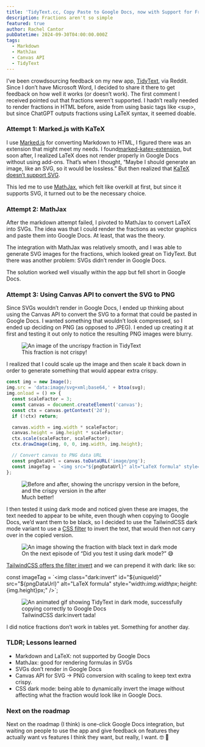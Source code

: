 ```yaml
---
title: 'TidyText.cc, Copy Paste to Google Docs, now with Support for Fractions'
description: Fractions aren't so simple
featured: true
author: Rachel Cantor
pubDatetime: 2024-09-30T04:00:00.000Z
tags:
  - Markdown
  - MathJax
  - Canvas API
  - TidyText
---
```


I’ve been crowdsourcing feedback on my new app, [TidyText](https://tidytext.cc), via Reddit. Since I don’t have Microsoft Word, I decided to share it there to get feedback on how well it works (or doesn’t work). The first comment I received pointed out that fractions weren’t supported. I hadn’t really needed to render fractions in HTML before, aside from using basic tags like \<sup>, but since ChatGPT outputs fractions using LaTeX syntax, it seemed doable.

### Attempt 1: Marked.js with KaTeX

I use [Marked.js](https://marked.js.org/) for converting Markdown to HTML, I figured there was an extension that might meet my needs. I found[marked-katex-extension](https://github.com/UziTech/marked-katex-extension/), but soon after, I realized LaTeX does not render properly in Google Docs without using add-ons. That’s when I thought, “Maybe I should generate an image, like an SVG, so it would be lossless.” But then realized that [KaTeX doesn’t support SVG](https://github.com/KaTeX/KaTeX/issues/375). 

This led me to use [MathJax](https://www.mathjax.org), which felt like overkill at first, but since it supports SVG, it turned out to be the necessary choice.

### Attempt 2: MathJax

After the markdown attempt failed, I pivoted to MathJax to convert LaTeX into SVGs. The idea was that I could render the fractions as vector graphics and paste them into Google Docs. At least, that was the theory.

The integration with MathJax was relatively smooth, and I was able to generate SVG images for the fractions, which looked great on TidyText. But there was another problem: SVGs didn’t render in Google Docs. 

The solution worked well visually within the app but fell short in Google Docs.

### Attempt 3: Using Canvas API to convert the SVG to PNG

Since SVGs wouldn’t render in Google Docs, I ended up thinking about using the Canvas API to convert the SVG to a format that could be pasted in Google Docs. I wanted something that wouldn’t look compressed, so I ended up deciding on PNG (as opposed to JPEG). I ended up creating it at first and testing it out only to notice the resulting PNG images were blurry.

<figure>
<img alt='An image of the uncrispy fraction in TidyText' src='https://assets.tina.io/58eba99a-699f-495f-9515-719c6eb8ec87/text-uncrispy.gif'>
<figcaption class='text-center'>This fraction is not crispy!</figcaption>
</figure>

I realized that I could scale up the image and then scale it back down in order to generate something that would appear extra crispy.

```typescript
const img = new Image();
img.src = 'data:image/svg+xml;base64,' + btoa(svg);
img.onload = () => {
  const scaleFactor = 3;
  const canvas = document.createElement('canvas');
  const ctx = canvas.getContext('2d');
  if (!ctx) return;

  canvas.width = img.width * scaleFactor;
  canvas.height = img.height * scaleFactor;
  ctx.scale(scaleFactor, scaleFactor);
  ctx.drawImage(img, 0, 0, img.width, img.height);

  // Convert canvas to PNG data URL
  const pngDataUrl = canvas.toDataURL('image/png');
  const imageTag = `<img src="${pngDataUrl}" alt="LaTeX formula" style="width:${img.width}px; height:${img.height}px;" />`;
};
```

<figure>
<img alt='Before and after, showing the uncrispy version in the before, and the crispy version in the after' src='https://assets.tina.io/58eba99a-699f-495f-9515-719c6eb8ec87/Want that text extra crispy.png'>
<figcaption class='text-center'>Much better!</figcaption>
</figure>

I then tested it using dark mode and noticed given these are images, the text needed to appear to be white, even though when copying to Google Docs, we’d want them to be black, so I decided to use the TailwindCSS dark mode variant to use a [CSS filter](https://developer.mozilla.org/en-US/docs/Web/CSS/filter) to invert the text, that would then not carry over in the copied version.

<figure>
<img alt='An image showing the fraction with black text in dark mode' src='https://assets.tina.io/58eba99a-699f-495f-9515-719c6eb8ec87/Screenshot 2024-09-29 at 10.18.20 PM.png'>
<figcaption class='text-center'>On the next episode of “Did you test it using dark mode?” 😅</figcaption>
</figure>

[TailwindCSS offers the filter ](https://tailwindcss.com/docs/invert)[invert](https://tailwindcss.com/docs/invert) and we can prepend it with dark: like so:

const imageTag = \`\<img class="dark:invert" id="${uniqueId}" src="${pngDataUrl}" alt="LaTeX formula" style="width:${img.width}px; height:${img.height}px;" />\`;

<figure>
<img alt='An animated gif showing TidyText in dark mode, successfully copying correctly to Google Docs' src='https://assets.tina.io/58eba99a-699f-495f-9515-719c6eb8ec87/tada.gif'>
<figcaption class='text-center'>TailwindCSS dark:invert tada!</figcaption>
</figure>

I did notice fractions don’t work in tables yet. Something for another day.

### TLDR; Lessons learned

* Markdown and LaTeX: not supported by Google Docs
* MathJax: good for rendering formulas in SVGs
* SVGs don’t render in Google Docs
* Canvas API for SVG -> PNG conversion with scaling to keep text extra crispy.
* CSS dark mode: being able to dynamically invert the image without affecting what the fraction would look like in Google Docs.

### Next on the roadmap

Next on the roadmap (I think) is one-click Google Docs integration, but waiting on people to use the app and give feedback on features they actually want vs features I think they want, but really, I want. 🤓 🤪
